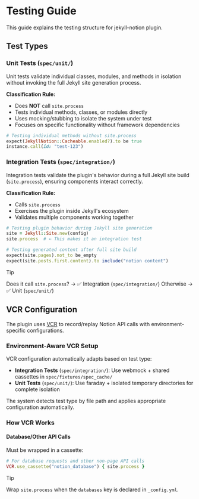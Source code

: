 # Testing Guide

This guide explains the testing structure for jekyll-notion plugin.

## Test Types

### Unit Tests (`spec/unit/`)

Unit tests validate individual classes, modules, and methods in isolation without invoking the full Jekyll site generation process.

**Classification Rule:**
- Does **NOT** call `site.process`
- Tests individual methods, classes, or modules directly
- Uses mocking/stubbing to isolate the system under test
- Focuses on specific functionality without framework dependencies

```ruby
# Testing individual methods without site.process
expect(JekyllNotion::Cacheable.enabled?).to be true
instance.call(id: "test-123")
```

### Integration Tests (`spec/integration/`)

Integration tests validate the plugin's behavior during a full Jekyll site build (`site.process`), ensuring components interact correctly.

**Classification Rule:**
- Calls `site.process`
- Exercises the plugin inside Jekyll's ecosystem
- Validates multiple components working together

```ruby
# Testing plugin behavior during Jekyll site generation
site = Jekyll::Site.new(config)
site.process  # ← This makes it an integration test

# Testing generated content after full site build
expect(site.pages).not_to be_empty
expect(site.posts.first.content).to include("notion content")
```

> [!TIP]
> Does it call `site.process`? → ✅ Integration (`spec/integration/`)
> Otherwise → ✅ Unit (`spec/unit/`)

## VCR Configuration

The plugin uses [VCR](https://benoittgt.github.io/vcr) to record/replay Notion API calls with environment-specific configurations.

### Environment-Aware VCR Setup

VCR configuration automatically adapts based on test type:

- **Integration Tests** (`spec/integration/`): Use webmock + shared cassettes in `spec/fixtures/spec_cache/`
- **Unit Tests** (`spec/unit/`): Use faraday + isolated temporary directories for complete isolation

The system detects test type by file path and applies appropriate configuration automatically.

### How VCR Works

#### Database/Other API Calls
Must be wrapped in a cassette:

```ruby
# For database requests and other non-page API calls
VCR.use_cassette("notion_database") { site.process }
```

> [!TIP]
> Wrap `site.process` when the `databases` key is declared in `_config.yml`.

